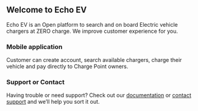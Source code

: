 ## Welcome to Echo EV

Echo EV is an Open platform to search and on board Electric vehicle chargers at ZERO charge. We improve customer experience for you.

### Mobile application

Customer can create account, search available chargers, charge their vehicle and pay directly to Charge Point owners.


### Support or Contact

Having trouble or need support? Check out our [documentation](https://docs.echoev.com) or [contact support](help@echoev.com) and we’ll help you sort it out.
